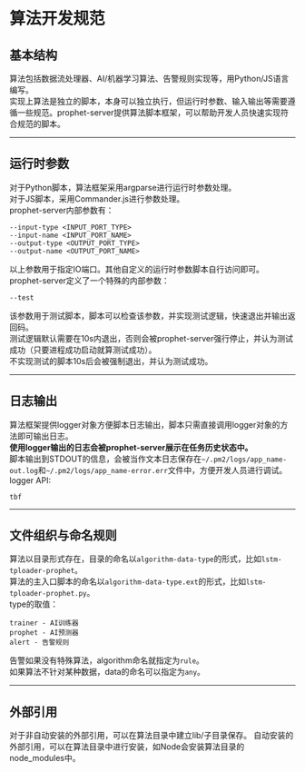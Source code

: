 # 算法开发规范  

## 基本结构  

算法包括数据流处理器、AI/机器学习算法、告警规则实现等，用Python/JS语言编写。  
实现上算法是独立的脚本，本身可以独立执行，但运行时参数、输入输出等需要遵循一些规范。prophet-server提供算法脚本框架，可以帮助开发人员快速实现符合规范的脚本。  

---  
## 运行时参数  

对于Python脚本，算法框架采用argparse进行运行时参数处理。  
对于JS脚本，采用Commander.js进行参数处理。  
prophet-server内部参数有：  
```
--input-type <INPUT_PORT_TYPE>
--input-name <INPUT_PORT_NAME>
--output-type <OUTPUT_PORT_TYPE>
--output-name <OUTPUT_PORT_NAME>
```

以上参数用于指定IO端口。其他自定义的运行时参数脚本自行访问即可。  
prophet-server定义了一个特殊的内部参数：  
```
--test
```

该参数用于测试脚本，脚本可以检查该参数，并实现测试逻辑，快速退出并输出返回码。  
测试逻辑默认需要在10s内退出，否则会被prophet-server强行停止，并认为测试成功（只要进程成功启动就算测试成功）。  
不实现测试的脚本10s后会被强制退出，并认为测试成功。  

---  
## 日志输出  

算法框架提供logger对象方便脚本日志输出，脚本只需直接调用logger对象的方法即可输出日志。  
**使用logger输出的日志会被prophet-server展示在任务历史状态中。**  
脚本输出到STDOUT的信息，会被当作文本日志保存在`~/.pm2/logs/app_name-out.log`和`~/.pm2/logs/app_name-error.err`文件中，方便开发人员进行调试。  
logger API:  
```
tbf
```

---  
## 文件组织与命名规则  

算法以目录形式存在，目录的命名以`algorithm-data-type`的形式，比如`lstm-tploader-prophet`。  
算法的主入口脚本的命名以`algorithm-data-type.ext`的形式，比如`lstm-tploader-prophet.py`。  
type的取值：  
```
trainer - AI训练器
prophet - AI预测器
alert - 告警规则
```
告警如果没有特殊算法，algorithm命名就指定为`rule`。  
如果算法不针对某种数据，data的命名可以指定为`any`。  

---  
## 外部引用  

对于非自动安装的外部引用，可以在算法目录中建立lib/子目录保存。 
自动安装的外部引用，可以在算法目录中进行安装，如Node会安装算法目录的node_modules中。  


